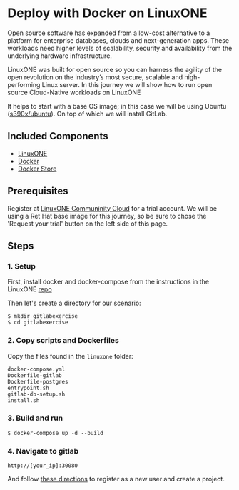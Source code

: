 # Deploy with Docker on LinuxONE

Open source software has expanded from a low-cost alternative to a platform for enterprise databases, clouds and next-generation apps. These workloads need higher levels of scalability, security and availability from the underlying hardware infrastructure.

LinuxONE was built for open source so you can harness the agility of the open revolution on the industry’s most secure, scalable and high-performing Linux server. In this journey we will show how to run open source Cloud-Native workloads on LinuxONE

It helps to start with a base OS image; in this case we will be
using Ubuntu ([s390x/ubuntu](https://hub.docker.com/r/s390x/ubuntu/)).  On top
of which we will install GitLab.

## Included Components

- [LinuxONE](https://www-03.ibm.com/systems/linuxone/open-source/index.html)
- [Docker](https://www.docker.com)
- [Docker Store](https://sore.docker.com)

## Prerequisites

Register at [LinuxONE Communinity Cloud](https://developer.ibm.com/linuxone/) for a trial account.
We will be using a Ret Hat base image for this journey, so be sure to chose the
'Request your trial' button on the left side of this page.

## Steps

### 1. Setup

First, install docker and docker-compose from the instructions in the LinuxONE
[repo](https://github.com/IBM/Cloud-Native-Workloads-on-LinuxONE)

Then let's create a directory for our scenario:

```shell
$ mkdir gitlabexercise
$ cd gitlabexercise
```

### 2. Copy scripts and  Dockerfiles

Copy the files found in the `linuxone` folder:

```text
docker-compose.yml 
Dockerfile-gitlab 
Dockerfile-postgres
entrypoint.sh 
gitlab-db-setup.sh 
install.sh 
```

### 3. Build and run

```text
$ docker-compose up -d --build
```

### 4. Navigate to gitlab

```text
http://[your_ip]:30080
```
And follow [these directions](using-gitlab.md) to register as a new user and
create a project.

